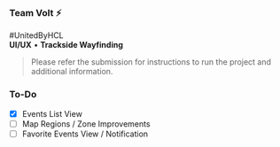 ### **Team Volt ⚡**  

#UnitedByHCL  
**UI/UX** &bull; **Trackside Wayfinding**  

> Please refer the submission for instructions to run the project and additional information.

### To-Do

- [x] Events List View
- [ ] Map Regions / Zone Improvements
- [ ] Favorite Events View / Notification
